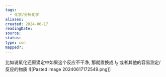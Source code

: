 ```yaml
---
tags:
  - 化学/分析化学
aliases: 
created: 2024-06-17
readingDate: 
source: 
status: 
type: con
mapped?:
---
```

比如说氧化还原滴定中如果这个反应不干净, 那就置换成 $I_{2}$ 或者其他的容易测定/反应的物质
![[Pasted image 20240617172549.png]]